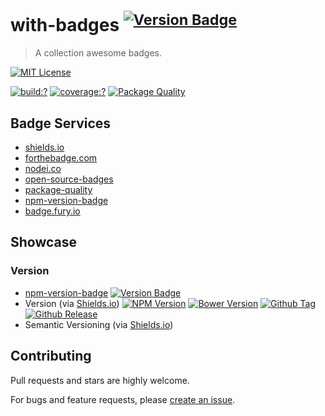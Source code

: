 # with-badges <sup>[![Version Badge](http://versionbadg.es/bubkoo/with-badges.svg)](https://npmjs.org/package/with-badges)</sup>

> A collection awesome badges.

[![MIT License](https://img.shields.io/badge/license-MIT_License-green.svg?style=flat-square)](https://github.com/bubkoo/with-badges/blob/master/LICENSE)

[![build:?](https://img.shields.io/travis/bubkoo/with-badges/master.svg?style=flat-square)](https://travis-ci.org/bubkoo/with-badges)
[![coverage:?](https://img.shields.io/coveralls/bubkoo/with-badges/master.svg?style=flat-square)](https://coveralls.io/github/bubkoo/with-badges)
[![Package Quality](http://npm.packagequality.com/shield/with-badges.svg)](http://packagequality.com/#?package=with-badges)

## Badge Services

- [shields.io](http://shields.io/)
- [forthebadge.com](http://forthebadge.com/)
- [nodei.co](https://nodei.co/)
- [open-source-badges](https://github.com/ellerbrock/open-source-badges)
- [package-quality](http://packagequality.com/)
- [npm-version-badge](https://github.com/teelaunch/npm-version-badge)
- [badge.fury.io](https://badge.fury.io/)

## Showcase

### Version

- [npm-version-badge](https://github.com/teelaunch/npm-version-badge)
[![Version Badge](http://versionbadg.es/bubkoo/with-badges.svg)](https://npmjs.org/package/with-badges)
- Version (via [Shields.io](http://shields.io/)) 
[![NPM Version](https://img.shields.io/npm/v/with-badges.svg?style=flat-square)](https://github.com/bubkoo/with-badges)
[![Bower Version](https://img.shields.io/bower/v/with-badges.svg?style=flat-square)](https://github.com/bubkoo/with-badges)
[![Github Tag](https://img.shields.io/github/tag/bubkoo/with-badges.svg?style=flat-square)](https://github.com/bubkoo/with-badges/tags)
[![Github Release](https://img.shields.io/github/release/bubkoo/with-badges.svg?style=flat-square)](https://github.com/bubkoo/with-badges/releases)
- Semantic Versioning (via [Shields.io](http://shields.io/))

## Contributing

Pull requests and stars are highly welcome.

For bugs and feature requests, please [create an issue](https://github.com/bubkoo/with-badges/issues/new).

